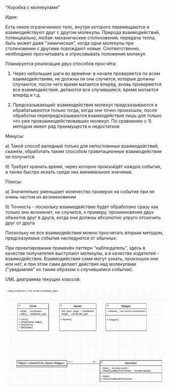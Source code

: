"Коробка с молекулами" 

Идея:

Есть некое ограниченное тело, внутри которого перемещаются и взаимодействуют друг с другом молекулы. Природа взаимодействий, потенциально, любая: механические столкновения, передача тепла, быть может даже "химическая", когда одни молекулы при столкновении с другими порождают новые. Соответственно, необходимо просчитывать и отрисовывать положения молекул.

Планируется реализация двух способов просчёта: 

1) Через небольшие шаги во времени: в начале проверяется по всем взаимодействиям, не должны ли они случится, которые должны случаются, после чего время матается вперёд, вновь проверяются все взаимодействия, делаются все случившиеся, время мотается вперёд и т.д.

2) Предсказывающий: взаимодействия молекул предсказываются и обрабатываются только тогда, когда они точно произошли, после обработки перепредсказываются взаимодействия лишь для только что уже провзаимодействовавших молекул. По сравнению с 1) методом имеет ряд преимуществ и недостатков

Минусы: 

а) Такой способ валидный только для непостоянных взаимодействий, скажем, обработать таким способом гравитационные взаимодействия не получится.

б) Требует хранить время, через которое произойдёт каждое событие, а также быстро искать среди них минимальное значение.

Плюсы:

а) Значительно уменьшает количество проверок на событие при не очень частом их возникновении

б) Точность - поскольку взаимодействие будет обработано сразу как только оно возникнет, не случится, к примеру, проникновения двух объектов друг в друга, когда они должны абсолютно упруго отскочить друг от друга

Поскольку не все взаимодействия можно просчитать вторым методом, предсказуемые события наследуются от обычных. 

При проектировании применён паттерн "наблюдатель", здесь в качестве получателей выступают молекулы, а в качестве издателей - взаимодействия. Взаимодействия сами могут узнать, произошли они или нет, и при этом сами делают действия над молекулами ("уведомляя" их таким образом о случившемся событии).

UML диаграмма текущих классов:

![](UML.png)
